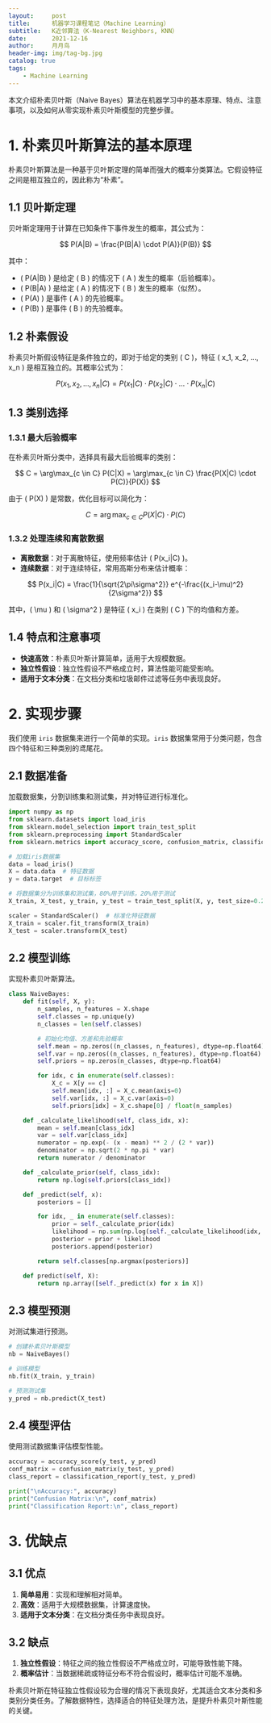 ```yaml
---
layout:     post
title:      机器学习课程笔记（Machine Learning）
subtitle:   K近邻算法（K-Nearest Neighbors, KNN）
date:       2021-12-16
author:     月月鸟
header-img: img/tag-bg.jpg
catalog: true
tags:
    - Machine Learning
---
```


本文介绍朴素贝叶斯（Naive Bayes）算法在机器学习中的基本原理、特点、注意事项，以及如何从零实现朴素贝叶斯模型的完整步骤。

# 1. 朴素贝叶斯算法的基本原理

朴素贝叶斯算法是一种基于贝叶斯定理的简单而强大的概率分类算法。它假设特征之间是相互独立的，因此称为“朴素”。

## 1.1 贝叶斯定理

贝叶斯定理用于计算在已知条件下事件发生的概率，其公式为：

$$ P(A|B) = \frac{P(B|A) \cdot P(A)}{P(B)} $$

其中：

- \( P(A|B) \) 是给定 \( B \) 的情况下 \( A \) 发生的概率（后验概率）。
- \( P(B|A) \) 是给定 \( A \) 的情况下 \( B \) 发生的概率（似然）。
- \( P(A) \) 是事件 \( A \) 的先验概率。
- \( P(B) \) 是事件 \( B \) 的先验概率。

## 1.2 朴素假设

朴素贝叶斯假设特征是条件独立的，即对于给定的类别 \( C \)，特征 \( x_1, x_2, ..., x_n \) 是相互独立的。其概率公式为：

$$ P(x_1, x_2, ..., x_n | C) = P(x_1 | C) \cdot P(x_2 | C) \cdot ... \cdot P(x_n | C) $$

## 1.3 类别选择

### 1.3.1 最大后验概率

在朴素贝叶斯分类中，选择具有最大后验概率的类别：

$$ C = \arg\max_{c \in C} P(C|X) = \arg\max_{c \in C} \frac{P(X|C) \cdot P(C)}{P(X)} $$

由于 \( P(X) \) 是常数，优化目标可以简化为：

$$ C = \arg\max_{c \in C} P(X|C) \cdot P(C) $$

### 1.3.2 处理连续和离散数据

- **离散数据**：对于离散特征，使用频率估计 \( P(x_i|C) \)。
- **连续数据**：对于连续特征，常用高斯分布来估计概率：

$$ P(x_i|C) = \frac{1}{\sqrt{2\pi\sigma^2}} e^{-\frac{(x_i-\mu)^2}{2\sigma^2}} $$

其中，\( \mu \) 和 \( \sigma^2 \) 是特征 \( x_i \) 在类别 \( C \) 下的均值和方差。

## 1.4 特点和注意事项

- **快速高效**：朴素贝叶斯计算简单，适用于大规模数据。
- **独立性假设**：独立性假设不严格成立时，算法性能可能受影响。
- **适用于文本分类**：在文档分类和垃圾邮件过滤等任务中表现良好。

# 2. 实现步骤

我们使用 `iris` 数据集来进行一个简单的实现。`iris` 数据集常用于分类问题，包含四个特征和三种类别的鸢尾花。

## 2.1 数据准备

加载数据集，分割训练集和测试集，并对特征进行标准化。

```python
import numpy as np
from sklearn.datasets import load_iris
from sklearn.model_selection import train_test_split
from sklearn.preprocessing import StandardScaler
from sklearn.metrics import accuracy_score, confusion_matrix, classification_report

# 加载iris数据集
data = load_iris()
X = data.data  # 特征数据
y = data.target  # 目标标签

# 将数据集分为训练集和测试集，80%用于训练，20%用于测试
X_train, X_test, y_train, y_test = train_test_split(X, y, test_size=0.2, random_state=42)

scaler = StandardScaler()  # 标准化特征数据
X_train = scaler.fit_transform(X_train)
X_test = scaler.transform(X_test)
```

## 2.2 模型训练

实现朴素贝叶斯算法。

```python
class NaiveBayes:
    def fit(self, X, y):
        n_samples, n_features = X.shape
        self.classes = np.unique(y)
        n_classes = len(self.classes)

        # 初始化均值、方差和先验概率
        self.mean = np.zeros((n_classes, n_features), dtype=np.float64)
        self.var = np.zeros((n_classes, n_features), dtype=np.float64)
        self.priors = np.zeros(n_classes, dtype=np.float64)

        for idx, c in enumerate(self.classes):
            X_c = X[y == c]
            self.mean[idx, :] = X_c.mean(axis=0)
            self.var[idx, :] = X_c.var(axis=0)
            self.priors[idx] = X_c.shape[0] / float(n_samples)

    def _calculate_likelihood(self, class_idx, x):
        mean = self.mean[class_idx]
        var = self.var[class_idx]
        numerator = np.exp(- (x - mean) ** 2 / (2 * var))
        denominator = np.sqrt(2 * np.pi * var)
        return numerator / denominator

    def _calculate_prior(self, class_idx):
        return np.log(self.priors[class_idx])

    def _predict(self, x):
        posteriors = []

        for idx, _ in enumerate(self.classes):
            prior = self._calculate_prior(idx)
            likelihood = np.sum(np.log(self._calculate_likelihood(idx, x)))
            posterior = prior + likelihood
            posteriors.append(posterior)

        return self.classes[np.argmax(posteriors)]

    def predict(self, X):
        return np.array([self._predict(x) for x in X])
```

## 2.3 模型预测

对测试集进行预测。

```python
# 创建朴素贝叶斯模型
nb = NaiveBayes()

# 训练模型
nb.fit(X_train, y_train)

# 预测测试集
y_pred = nb.predict(X_test)
```

## 2.4 模型评估

使用测试数据集评估模型性能。

```python
accuracy = accuracy_score(y_test, y_pred)
conf_matrix = confusion_matrix(y_test, y_pred)
class_report = classification_report(y_test, y_pred)

print("\nAccuracy:", accuracy)
print("Confusion Matrix:\n", conf_matrix)
print("Classification Report:\n", class_report)
```

# 3. 优缺点

## 3.1 优点

1. **简单易用**：实现和理解相对简单。
2. **高效**：适用于大规模数据集，计算速度快。
3. **适用于文本分类**：在文档分类任务中表现良好。

## 3.2 缺点

1. **独立性假设**：特征之间的独立性假设不严格成立时，可能导致性能下降。
2. **概率估计**：当数据稀疏或特征分布不符合假设时，概率估计可能不准确。

朴素贝叶斯在特征独立性假设较为合理的情况下表现良好，尤其适合文本分类和多类别分类任务。了解数据特性，选择适合的特征处理方法，是提升朴素贝叶斯性能的关键。